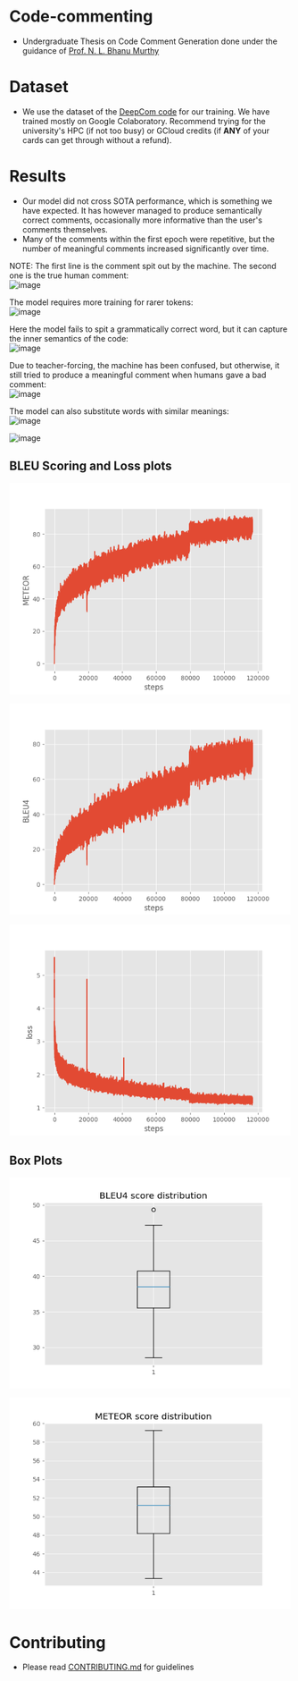 # Code-commenting
- Undergraduate Thesis on Code Comment Generation done under the guidance of [Prof. N. L. Bhanu Murthy](https://www.bits-pilani.ac.in/hyderabad/bhanumurthy/Profile)

# Dataset
- We use the dataset of the [DeepCom code](https://github.com/xing-hu/EMSE-DeepCom) for our training. We have trained mostly on Google Colaboratory. Recommend trying for the university's HPC (if not too busy) or GCloud credits (if **ANY** of your cards can get through without a refund).

# Results  

- Our model did not cross SOTA performance, which is something we have expected. It has however managed to produce semantically correct comments, occasionally more informative than the user's comments themselves. 
- Many of the comments within the first epoch were repetitive, but the number of meaningful comments increased significantly over time. 

NOTE: The first line is the comment spit out by the machine. The second one is the true human comment:  
![image](https://user-images.githubusercontent.com/39939017/116540577-f7ab5c80-a907-11eb-921b-7676bbc4b27e.png)

The model requires more training for rarer tokens:  
![image](https://user-images.githubusercontent.com/39939017/116540635-0eea4a00-a908-11eb-96c5-20c606e72b16.png)

Here the model fails to spit a grammatically correct word, but it can capture the inner semantics of the code:  
![image](https://user-images.githubusercontent.com/39939017/116540706-26c1ce00-a908-11eb-8fd7-39ba26fa0410.png)

Due to teacher-forcing, the machine has been confused, but otherwise, it still tried to produce a meaningful comment when humans gave a bad comment:  
![image](https://user-images.githubusercontent.com/39939017/116540815-448f3300-a908-11eb-8206-e8ee8e291f68.png)

The model can also substitute words with similar meanings:  
![image](https://user-images.githubusercontent.com/39939017/116540865-5c66b700-a908-11eb-84f7-bc94f4c7cac2.png)

![image](https://user-images.githubusercontent.com/39939017/116540912-68527900-a908-11eb-8494-b2769b46dd86.png)

## BLEU Scoring and Loss plots

![meteor](https://github.com/AetherPrior/Code-commenting/blob/beta-testing/Figure_3.png)

![bleu](https://github.com/AetherPrior/Code-commenting/blob/beta-testing/Figure_2.png)  

![loss](https://github.com/AetherPrior/Code-commenting/blob/beta-testing/Figure_1.png)  

## Box Plots

![Bleu](https://github.com/AetherPrior/Code-commenting/blob/beta-testing/BLEU4.png)

![METEOR](https://github.com/AetherPrior/Code-commenting/blob/beta-testing/METEOR.png)

# Contributing
- Please read [CONTRIBUTING.md](https://github.com/AetherPrior/Code-commenting/blob/main/CONTRIBUTING.md) for guidelines

